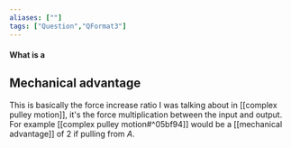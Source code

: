 ```yaml
---
aliases: [""]
tags: ["Question","QFormat3"]
---
```


#### What is a
## Mechanical advantage
This is basically the force increase ratio I was talking about in [[complex pulley motion]], it's the force multiplication between the input and output. For example [[complex pulley motion#^05bf94]] would be a [[mechanical advantage]] of 2 if pulling from $A$.